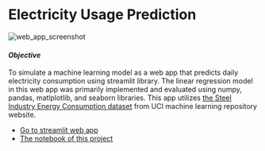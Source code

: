 # **Electricity Usage Prediction**
![web_app_screenshot](https://github.com/user-attachments/assets/a25bfe09-e368-47fc-92e6-c6d77b2c688f)
#### *Objective*
To simulate a machine learning model as a web app that predicts daily electricity consumption using streamlit library.
The linear regression model in this web app was primarily implemented and evaluated using numpy, pandas, matlplotlib, and seaborn libraries.
This app utilizes [the Steel Industry Energy Consumption dataset](https://archive.ics.uci.edu/dataset/851/steel+industry+energy+consumption) from UCI machine learning repository website.
* [Go to streamlit web app](https://electricity-usage-prediction.streamlit.app/)
* [The notebook of this project](https://github.com/mohammad-agus/electricity-usage-prediction-web-app/blob/main/steel_industry_energy_consumption.ipynb)

